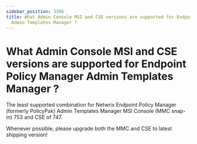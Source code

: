 ```yaml
---
sidebar_position: 3386
title: What Admin Console MSI and CSE versions are supported for Endpoint Policy Manager
  Admin Templates Manager ?
---
```


# What Admin Console MSI and CSE versions are supported for Endpoint Policy Manager Admin Templates Manager ?

The least supported combination for Netwrix Endpoint Policy Manager (formerly PolicyPak) Admin Templates Manager MSI Console (MMC snap-in) 753 and CSE of 747.

Whenever possible, please upgrade both the MMC and CSE to latest shipping version!